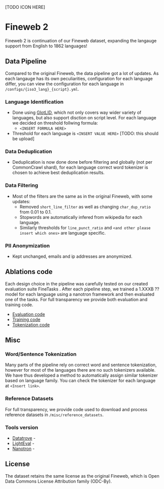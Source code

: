 [TODO ICON HERE]
# Fineweb 2

Fineweb 2 is continuation of our Fineweb dataset, expanding the langauge support from English to 1862 languages!

## Data Pipeline
Compared to the original Fineweb, the data pipeline got a lot of updates. As each langauge has its own peculiarities, configuration for each language differ, you can view the configuration for each language in `/configs/{iso3_lang}_{script}.yml`.

### Language Identification
- Done using [GlotLID](https://github.com/cisnlp/GlotLID), which not only covers way wider variety of languages, but also support disction on script level. For each language we decided on threshold follwing formula:
    - `<INSERT FORMULA HERE>`
- Threshold for each language is `<INSERT VALUE HERE>` [TODO: this should be upload]

### Data Deduplication
- Deduplication is now done done before filtering and globally (not per CommonCrawl shard), for each language correct word tokenizer is chosen to achieve best deduplication results.

### Data Filtering
- Most of the filters are the same as in the original Fineweb, with some updates:
    - Removed `short_line_filter` as well as changing `char_dup_ratio` from 0.01 to 0.1.
    - Stopwords are automatically infered from wikipedia for each language.
    - Similarly thresholds for `line_punct_ratio` and `<and other please insert which ones>` are language specific.

### PII Anonymization
- Kept unchanged, emails and ip addresses are anonymized.

## Ablations code
Each design choice in the pipeline was carefully tested on our created evaluation suite FineTasks <reference>. After each pipeline step, we trained a 1.XXXB ?? model for each language using a nanotron framework and then evaluated one of the tasks. For full transparency we provide both evaluation and training code.

- [Evaluation code](https://github.com/HuggingFaceFW/fineweb-2/tree/main/evaluations)
- [Training code](https://github.com/HuggingFaceFW/fineweb-2/tree/main/modelling)
- [Tokenization code](https://github.com/HuggingFaceFW/fineweb-2/tree/main/tokenization)

## Misc

### Word/Sentence Tokenization
Many parts of the pipeline rely on correct word and sentence tokenization, however for most of the languages there are no such tokenizers available. We have thus developed a method to automatically assign similar tokenizer based on language family. You can check the tokenizer for each language at `<Insert link>`.

### Reference Datasets
For full transparency, we provide code used to download and process reference datasets in `/misc/reference_datasets`.

### Tools version
- [Datatrove](https://github.com/HuggingFaceFW/datatrove) - <Add commit>
- [LightEval](https://github.com/HuggingFaceFW/ml-lighteval) - <Add commit>
- [Nanotron](https://github.com/HuggingFaceFW/nanotron) - <Add commit>

## License
The dataset retains the same license as the original Fineweb, which is Open Data Commons License Attribution family (ODC-By).
